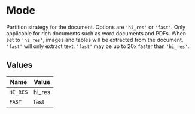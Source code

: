 # Mode

Partition strategy for the document. Options are `'hi_res'` or `'fast'`. Only applicable for rich documents such as word documents and PDFs. When set to `'hi_res'`, images and tables will be extracted from the document. `'fast'` will only extract text. `'fast'` may be up to 20x faster than `'hi_res'`.


## Values

| Name     | Value    |
| -------- | -------- |
| `HI_RES` | hi_res   |
| `FAST`   | fast     |